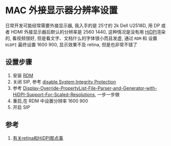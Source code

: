 # MAC 外接显示器分辨率设置

日常开发可能经常需要外接显示器, 我入手的是 25寸的 2k Dell U2518D, 用 DP 或者 HDMI 外接显示器后默认的分辨率是 2560 1440, 这种情况是没有用 [HiDPI](https://wiki.archlinux.org/index.php/HiDPI)渲染的, 看视频很好, 但是看文字、文档什么的字体很小而且发虚, 通过 `RDM` 和 设置 `HiDPI` 最终设置 1600 900, 显示效果不及 retina, 但是也非常不错了

## 设置步骤

1. 安装 [RDM](https://github.com/avibrazil/RDM)
2. 关闭 SIP, 参考 [disable System Integrity Protection](http://osxdaily.com/2015/10/05/disable-rootless-system-integrity-protection-mac-os-x/)
3. 参考 [Display-Override-PropertyList-File-Parser-and-Generator-with-HiDPI-Support-For-Scaled-Resolutions](https://github.com/comsysto/Display-Override-PropertyList-File-Parser-and-Generator-with-HiDPI-Support-For-Scaled-Resolutions), 一步一步做
4. 重启,在 RDM 中设置分辨率 1600 900
5. 开启 SIP

## 参考

1. [有关retina和HiDPI那点事](https://www.jianshu.com/p/0ba2777f38fc)




